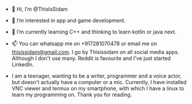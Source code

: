 - 👋 Hi, I’m @ThisIsSidam
- 👀 I’m interested in app and game development.
- 🌱 I’m currently learning C++ and thinking to learn kotlin or java next.
- 📫 You can whatsapp me on +917281070478 or email me on thisissidam@gmail.com. I go by Thisissidam on all social media apps. Although I don't use many. Reddit is favourite and I've just started LinkedIn.

- I am a teenager, wanting to be a writer, programmer and a voice actor, but doesn't actually have a computer or a mic. Currently, I have
installed VNC viewer and termux on my smartphone, with which I have a linux to learn my programming on. Thank you for reading.
